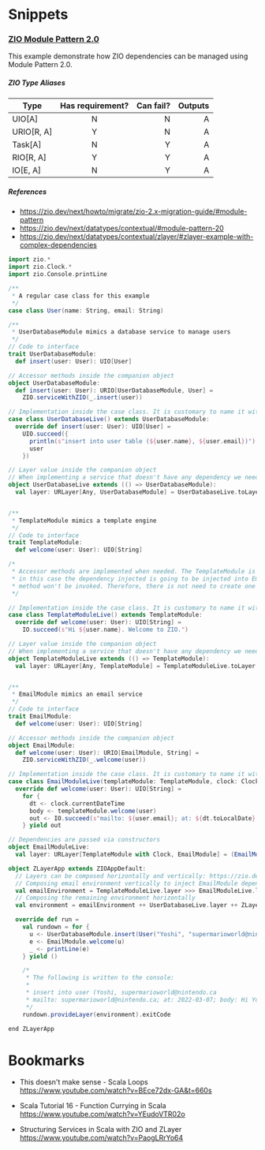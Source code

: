 Snippets
========

### [ZIO Module Pattern 2.0](https://zio.dev/next/datatypes/contextual/#module-pattern-20)

This example demonstrate how ZIO dependencies can be managed using Module Pattern 2.0.

##### ZIO Type Aliases

| Type        | Has requirement? | Can fail? | Outputs |
| ----------- |:----------------:| ---------:| -------:|
| UIO[A]      |        N         |     N     |    A    |
| URIO[R, A]  |        Y         |     N     |    A    |
| Task[A]     |        N         |     Y     |    A    |
| RIO[R, A]   |        Y         |     Y     |    A    |
| IO[E, A]    |        N         |     Y     |    A    |

##### References
* https://zio.dev/next/howto/migrate/zio-2.x-migration-guide/#module-pattern
* https://zio.dev/next/datatypes/contextual/#module-pattern-20
* https://zio.dev/next/datatypes/contextual/zlayer/#zlayer-example-with-complex-dependencies

```scala
import zio.*
import zio.Clock.*
import zio.Console.printLine

/**
 * A regular case class for this example
 */
case class User(name: String, email: String)

/**
 * UserDatabaseModule mimics a database service to manage users
 */
// Code to interface
trait UserDatabaseModule:
  def insert(user: User): UIO[User]

// Accessor methods inside the companion object
object UserDatabaseModule:
  def insert(user: User): URIO[UserDatabaseModule, User] =
    ZIO.serviceWithZIO(_.insert(user))

// Implementation inside the case class. It is customary to name it with the suffix *Live
case class UserDatabaseLive() extends UserDatabaseModule:
  override def insert(user: User): UIO[User] =
    UIO.succeed({
      println(s"insert into user table (${user.name}, ${user.email})")
      user
    })

// Layer value inside the companion object
// When implementing a service that doesn't have any dependency we need to manually 'extend (() => YourInterface)'
object UserDatabaseLive extends (() => UserDatabaseModule):
  val layer: URLayer[Any, UserDatabaseModule] = UserDatabaseLive.toLayer


/**
 * TemplateModule mimics a template engine
 */
// Code to interface
trait TemplateModule:
  def welcome(user: User): UIO[String]

/*
 * Accessor methods are implemented when needed. The TemplateModule is only used internally by the EmailModule,
 * in this case the dependency injected is going to be injected into EmailModule directly and the accessor
 * method won't be invoked. Therefore, there is not need to create one at the moment.
 */

// Implementation inside the case class. It is customary to name it with the suffix *Live
case class TemplateModuleLive() extends TemplateModule:
  override def welcome(user: User): UIO[String] =
    IO.succeed(s"Hi ${user.name}. Welcome to ZIO.")

// Layer value inside the companion object
// When implementing a service that doesn't have any dependency we need to manually 'extend (() => YourInterface)'
object TemplateModuleLive extends (() => TemplateModule):
  val layer: URLayer[Any, TemplateModule] = TemplateModuleLive.toLayer


/**
 * EmailModule mimics an email service
 */
// Code to interface
trait EmailModule:
  def welcome(user: User): UIO[String]

// Accessor methods inside the companion object
object EmailModule:
  def welcome(user: User): URIO[EmailModule, String] =
    ZIO.serviceWithZIO(_.welcome(user))

// Implementation inside the case class. It is customary to name it with the suffix *Live
case class EmailModuleLive(templateModule: TemplateModule, clock: Clock) extends EmailModule:
  override def welcome(user: User): UIO[String] =
    for {
      dt <- clock.currentDateTime
      body <- templateModule.welcome(user)
      out <- IO.succeed(s"mailto: ${user.email}; at: ${dt.toLocalDate}; body: $body")
    } yield out

// Dependencies are passed via constructors
object EmailModuleLive:
  val layer: URLayer[TemplateModule with Clock, EmailModule] = (EmailModuleLive(_,_)).toLayer[EmailModule]

object ZLayerApp extends ZIOAppDefault:
  // Layers can be composed horizontally and vertically: https://zio.dev/next/datatypes/contextual/zlayer/#vertical-and-horizontal-composition
  // Composing email environment vertically to inject EmailModule dependencies
  val emailEnvironment = TemplateModuleLive.layer >>> EmailModuleLive.layer
  // Composing the remaining environment horizontally
  val environment = emailEnvironment ++ UserDatabaseLive.layer ++ ZLayer.environment[Console]

  override def run =
    val rundown = for {
      u <- UserDatabaseModule.insert(User("Yoshi", "supermarioworld@nintendo.ca"))
      e <- EmailModule.welcome(u)
      _ <- printLine(e)
    } yield ()

    /*
     * The following is written to the console:
     *
     * insert into user (Yoshi, supermarioworld@nintendo.ca
     * mailto: supermarioworld@nintendo.ca; at: 2022-03-07; body: Hi Yoshi. Welcome to ZIO.
     */
    rundown.provideLayer(environment).exitCode

end ZLayerApp
```




Bookmarks
=========

* This doesn't make sense - Scala Loops
https://www.youtube.com/watch?v=BEce72dx-GA&t=660s

* Scala Tutorial 16 - Function Currying in Scala
https://www.youtube.com/watch?v=YEudoVTR02o

* Structuring Services in Scala with ZIO and ZLayer
https://www.youtube.com/watch?v=PaogLRrYo64
